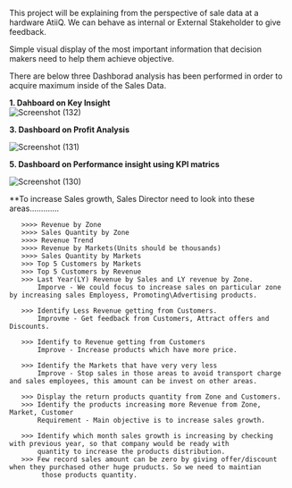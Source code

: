This project will be explaining from the perspective of sale data at a hardware AtiiQ. 
We can behave as internal or External Stakeholder to give feedback. 

   Simple visual display of the most important information that decision makers need to help them achieve objective.

   There are below three Dashborad analysis has been performed in order to acquire maximum inside of the Sales Data.
   
   **1. Dahboard on Key Insight**     
     ![Screenshot (132)](https://user-images.githubusercontent.com/64422300/146151888-c760f603-e1fb-40b4-acdc-3561637691b3.png)

   **3. Dashboard on Profit Analysis**
     
   ![Screenshot (131)](https://user-images.githubusercontent.com/64422300/146151937-36064ac6-daed-403c-b0a3-4710e0405dd2.png)

   **5. Dashboard on Performance insight using KPI matrics**
   
   ![Screenshot (130)](https://user-images.githubusercontent.com/64422300/146151973-d8b98e8f-248f-4907-ac7e-73c7d2c4f760.png)

   **To increase Sales growth, Sales Director need to look into these areas.............
    
       >>>> Revenue by Zone
       >>>> Sales Quantity by Zone
       >>>> Revenue Trend
       >>>> Revenue by Markets(Units should be thousands)
       >>>> Sales Quantity by Markets
       >>> Top 5 Customers by Markets
       >>> Top 5 Customers by Revenue
       >>> Last Year(LY) Revenue by Sales and LY revenue by Zone.
           Imporve - We could focus to increase sales on particular zone by increasing sales Employess, Promoting\Advertising products.
           
       >>> Identify Less Revenue getting from Customers.
           Improvme - Get feedback from Customers, Attract offers and Discounts.
       
       >>> Identify to Revenue getting from Customers
           Improve - Increase products which have more price.
           
       >>> Identify the Markets that have very very less
           Improve - Stop sales in those areas to avoid transport charge and sales employees, this amount can be invest on other areas.
           
       >>> Display the return products quantity from Zone and Customers.
       >>> Identify the products increasing more Revenue from Zone, Market, Customer
           Requirement - Main objective is to increase sales growth.
           
       >>> Identify which month sales growth is increasing by checking with previous year, so that company would be ready with 
           quantity to increase the products distribution.
       >>> Few record sales amount can be zero by giving offer/discount when they purchased other huge pruducts. So we need to maintian 
            those products quantity.
   
